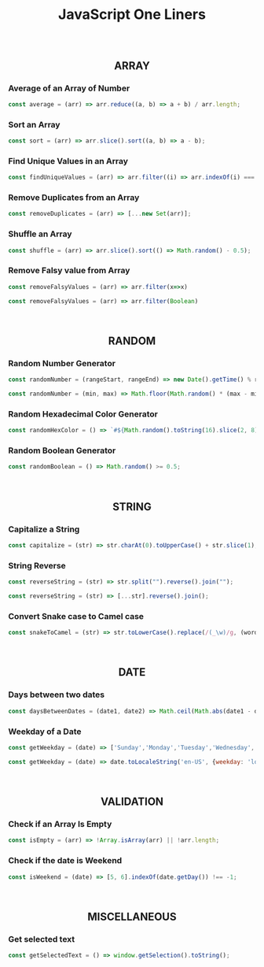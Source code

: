 
<!-- 
https://medium.com/dailyjs/10-javascript-oneliners-you-have-got-to-add-your-arsenal-as-a-developer-b733cbb973b2
https://dev.to/saviomartin/20-killer-javascript-one-liners-94f
https://www.makeuseof.com/javascript-one-liners-you-should-know/
-->

<h1 align="center"> 

JavaScript One Liners 

</h1>

<br><h2 align="center"> ARRAY </h2>

### Average of an Array of Number

```JavaScript
const average = (arr) => arr.reduce((a, b) => a + b) / arr.length;
```

### Sort an Array

```JavaScript
const sort = (arr) => arr.slice().sort((a, b) => a - b);
```

### Find Unique Values in an Array

```JavaScript
const findUniqueValues = (arr) => arr.filter((i) => arr.indexOf(i) === arr.lastIndexOf(i));
```

### Remove Duplicates from an Array

```JavaScript
const removeDuplicates = (arr) => [...new Set(arr)];
```

### Shuffle an Array

```JavaScript
const shuffle = (arr) => arr.slice().sort(() => Math.random() - 0.5);
```

### Remove Falsy value from Array

```JavaScript
const removeFalsyValues = (arr) => arr.filter(x=>x)
```

```JavaScript
const removeFalsyValues = (arr) => arr.filter(Boolean)
```

<br><h2 align="center"> RANDOM </h2>

### Random Number Generator

```JavaScript
const randomNumber = (rangeStart, rangeEnd) => new Date().getTime() % rangeEnd + rangeStart;
```

```JavaScript
const randomNumber = (min, max) => Math.floor(Math.random() * (max - min + 1) + min);
```

### Random Hexadecimal Color Generator

```JavaScript
const randomHexColor = () => `#${Math.random().toString(16).slice(2, 8).padEnd(6, '0')}`;
```

### Random Boolean Generator
```JavaScript
const randomBoolean = () => Math.random() >= 0.5;
```

<br><h2 align="center"> STRING </h2>

### Capitalize a String

```JavaScript
const capitalize = (str) => str.charAt(0).toUpperCase() + str.slice(1);
```

### String Reverse

```JavaScript
const reverseString = (str) => str.split("").reverse().join("");
```

```JavaScript
const reverseString = (str) => [...str].reverse().join();
```

### Convert Snake case to Camel case

```JavaScript
const snakeToCamel = (str) => str.toLowerCase().replace(/(_\w)/g, (word) => word.toUpperCase().substr(1));
```

<br><h2 align="center"> DATE </h2>

### Days between two dates

```JavaScript
const daysBetweenDates = (date1, date2) => Math.ceil(Math.abs(date1 - date2) / (1000 * 60 * 60 * 24));
```

### Weekday of a Date

```JavaScript
const getWeekday = (date) => ['Sunday','Monday','Tuesday','Wednesday','Thursday','Friday','Saturday'][date.getDay()];
```

```JavaScript
const getWeekday = (date) => date.toLocaleString('en-US', {weekday: 'long'});
```

<br><h2 align="center"> VALIDATION </h2>

### Check if an Array Is Empty

```JavaScript
const isEmpty = (arr) => !Array.isArray(arr) || !arr.length;
```

### Check if the date is Weekend

```JavaScript
const isWeekend = (date) => [5, 6].indexOf(date.getDay()) !== -1;
```

<br><h2 align="center"> MISCELLANEOUS </h2>

### Get selected text

```JavaScript
const getSelectedText = () => window.getSelection().toString();
```
